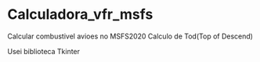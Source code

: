 # Calculadora_vfr_msfs
 Calcular combustivel avioes no MSFS2020
 Calculo de Tod(Top of Descend)

 Usei biblioteca Tkinter
